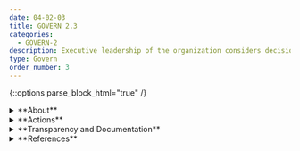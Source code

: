 ```yaml
---
date: 04-02-03
title: GOVERN 2.3
categories:
  - GOVERN-2
description: Executive leadership of the organization considers decisions about risks associated with AI system development and deployment to be their responsibility. 
type: Govern
order_number: 3
---
```

{::options parse_block_html="true" /}


<details>
<summary markdown="span">**About**</summary>
<br>
Senior leadership in organizations that maintain an AI portfolio should be aware of AI risks and affirm the organizational appetite for such risks. 

Accountability ensures that a specific team and individual is responsible for AI risk management efforts. Some organizations grant authority and resources (human and budgetary) to a designated officer who ensures adequate performance of the institution’s AI portfolio (e.g.  predictive modeling, machine learning).

</details>

<details>
<summary markdown="span">**Actions**</summary>
* Organizational management can:
    * Declare risk tolerances for developing or using AI systems.
    * Support AI risk management efforts, and play an active role in such efforts.
    * Support competent risk management executives.
    * Delegate the power, resources, and authorization to perform risk management to each appropriate level throughout the management chain.
* Organizations can establish board committees for AI risk management and oversight functions and integrate those functions within the organization’s broader enterprise risk management approaches.

</details>

<details>
<summary markdown="span">**Transparency and Documentation**</summary>
<br>
**Organizations can document the following:**
- Did your organization’s board and/or senior management sponsor, support and participate in your organization’s AI governance?
- What are the roles, responsibilities, and delegation of authorities of personnel involved in the design, development, deployment, assessment and monitoring of the AI system?
- The AI solution provides sufficient information to assist the personnel to make an informed decision and take actions accordingly?
- To what extent has the entity clarified the roles, responsibilities, and delegated authorities to relevant stakeholders?

**AI Transparency Resources:**
- [WEF Companion to the Model AI Governance Framework- 2020](https://www.pdpc.gov.sg/-/media/Files/PDPC/PDF-Files/Resource-for-Organisation/AI/SGIsago.pdf)
- [GAO-21-519SP: AI Accountability Framework for Federal Agencies & Other Entities](https://www.gao.gov/products/gao-21-519sp)

</details>

<details>
<summary markdown="span">**References**</summary>
<br>
Bd. Governors Fed. Rsrv. Sys., Supervisory Guidance on Model Risk Management, SR Letter 11-7 (Apr. 4, 2011)

Off. Superintendent Fin. Inst. Canada, Enterprise-Wide Model Risk Management for Deposit-Taking Institutions, E-23 (Sept. 2017).

</details>
